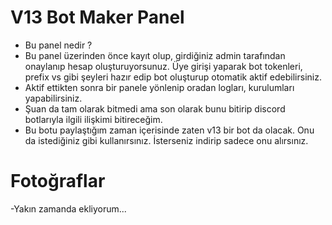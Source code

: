 # V13 Bot Maker Panel

- Bu panel nedir ?
- Bu panel üzerinden önce kayıt olup, girdiğiniz admin tarafından onaylanıp hesap oluşturuyorsunuz. Üye girişi yaparak bot tokenleri, prefix vs gibi şeyleri hazır edip bot oluşturup otomatik aktif edebilirsiniz.
- Aktif ettikten sonra bir panele yönlenip oradan logları, kurulumları yapabilirsiniz.
- Şuan da tam olarak bitmedi ama son olarak bunu bitirip discord botlarıyla ilgili ilişkimi bitireceğim.
- Bu botu paylaştığım zaman içerisinde zaten v13 bir bot da olacak. Onu da istediğiniz gibi kullanırsınız. İsterseniz indirip sadece onu alırsınız.


# Fotoğraflar

-Yakın zamanda ekliyorum...

